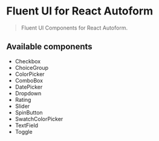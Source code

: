 #  Fluent UI for React Autoform
> Fluent UI Components for React Autoform.

## Available components

* Checkbox
* ChoiceGroup
* ColorPicker
* ComboBox
* DatePicker
* Dropdown
* Rating
* Slider
* SpinButton
* SwatchColorPicker
* TextField
* Toggle